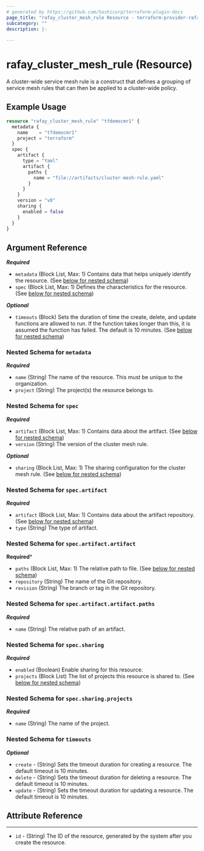 ```yaml
---
# generated by https://github.com/hashicorp/terraform-plugin-docs
page_title: "rafay_cluster_mesh_rule Resource - terraform-provider-rafay"
subcategory: ""
description: |-
  
---
```


# rafay_cluster_mesh_rule (Resource)

A cluster-wide service mesh rule is a construct that defines a grouping of service mesh rules that can then be applied to a cluster-wide policy.

## Example Usage

```terraform
resource "rafay_cluster_mesh_rule" "tfdemocmr1" {
  metadata {
    name    = "tfdemocmr1"
    project = "terraform"
  }
  spec { 
    artifact { 
      type = "Yaml"
      artifact {
        paths { 
          name = "file://artifacts/cluster-mesh-rule.yaml" 
        } 
      } 
    }
    version = "v0"
    sharing {
      enabled = false
    }
  }
}
```

<!-- schema generated by tfplugindocs -->
## Argument Reference

***Required***

- `metadata` (Block List, Max: 1) Contains data that helps uniquely identify the resource. (See [below for nested schema](#nestedblock--metadata))
- `spec` (Block List, Max: 1) Defines the characteristics for the resource. (See [below for nested schema](#nestedblock--spec))
  
***Optional***

- `timeouts` (Block) Sets the duration of time the create, delete, and update functions are allowed to run. If the function takes longer than this, it is assumed the function has failed. The default is 10 minutes. (See [below for nested schema](#nestedblock--timeouts))

<a id="nestedblock--metadata"></a>
### Nested Schema for `metadata`

***Required***

- `name` (String) The name of the resource. This must be unique to the organization.
- `project` (String) The project(s) the resource belongs to.

<a id="nestedblock--spec"></a>
### Nested Schema for `spec`

***Required***

- `artifact` (Block List, Max: 1) Contains data about the artifact. (See [below for nested schema](#nestedblock--spec--artifact))
- `version` (String) The version of the cluster mesh rule.

***Optional***

- `sharing` (Block List, Max: 1) The sharing configuration for the cluster mesh rule. (See [below for nested schema](#nestedblock--spec--sharing))

<a id="nestedblock--spec--artifact"></a>
### Nested Schema for `spec.artifact`

***Required***

- `artifact` (Block List, Max: 1) Contains data about the artifact repository. (See [below for nested schema](#nestedblock--spec--artifact--artifact))
- `type` (String) The type of artifact.
  
<a id="nestedblock--spec--artifact--artifact"></a>
### Nested Schema for `spec.artifact.artifact`

**Required***

- `paths` (Block List, Max: 1) The relative path to file. (See [below for nested schema](#nestedblock--spec--artifact--artifact--paths))
- `repository` (String) The name of the Git repository.
- `revision` (String) The branch or tag in the Git repository.


<a id="nestedblock--spec--artifact--artifact--paths"></a>
### Nested Schema for `spec.artifact.artifact.paths`

***Required***

- `name` (String) The relative path of an artifact.


<a id="nestedblock--spec--sharing"></a>
### Nested Schema for `spec.sharing`

***Required***

- `enabled` (Boolean) Enable sharing for this resource.
- `projects` (Block List) The list of projects this resource is shared to. (See [below for nested schema](#nestedblock--spec--sharing--projects))

<a id="nestedblock--spec--sharing--projects"></a>
### Nested Schema for `spec.sharing.projects`

***Required***

- `name` (String) The name of the project.

<a id="nestedblock--timeouts"></a>
### Nested Schema for `timeouts`

***Optional***

- `create` - (String) Sets the timeout duration for creating a resource. The default timeout is 10 minutes.
- `delete` - (String) Sets the timeout duration for deleting a resource. The default timeout is 10 minutes.
- `update` - (String) Sets the timeout duration for updating a resource. The default timeout is 10 minutes.


## Attribute Reference

---

- `id` - (String) The ID of the resource, generated by the system after you create the resource.
